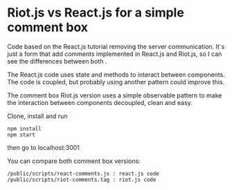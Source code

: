 # Riot.js vs React.js for a simple comment box
Code based on the React.js tutorial removing the server communication. 
It´s just a form that add comments implemented in React.js and Riot.js, so I can 
see the differences between both .

The React.js code uses state and methods to interact between components.
The code is coupled, but probably using another pattern could improve this. 

The comment box Riot.js version uses a simple observable pattern to make the interaction between 
components decoupled, clean and easy.

Clone, install and run
```
npm install
npm start
```

then go to localhost:3001

You can compare both comment box versions: 
```
/public/scripts/react-comments.js : react.js code
/public/scripts/riot-comments.tag : riot.js code
```
